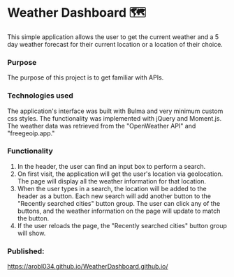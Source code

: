 # Weather Dashboard :world_map:

This simple application allows the user to get the current weather and a 5 day weather forecast for their current location or a location of their choice.

### Purpose

The purpose of this project is to get familiar with APIs.

### Technologies used

The application's interface was built with Bulma and very minimum custom css styles. The functionality was implemented with jQuery and Moment.js. The weather data was retrieved from the "OpenWeather API" and "freegeoip.app."

### Functionality

1. In the header, the user can find an input box to perform a search.
2. On first visit, the application will get the user's location via geolocation. The page will display all the weather information for that location.
3. When the user types in a search, the location will be added to the header as a button. Each new search will add another button to the "Recently searched cities" button group. The user can click any of the buttons, and the weather information on the page will update to match the button.
4. If the user reloads the page, the "Recently searched cities" button group will show.

### Published:
<https://arobl034.github.io/WeatherDashboard.github.io/>
